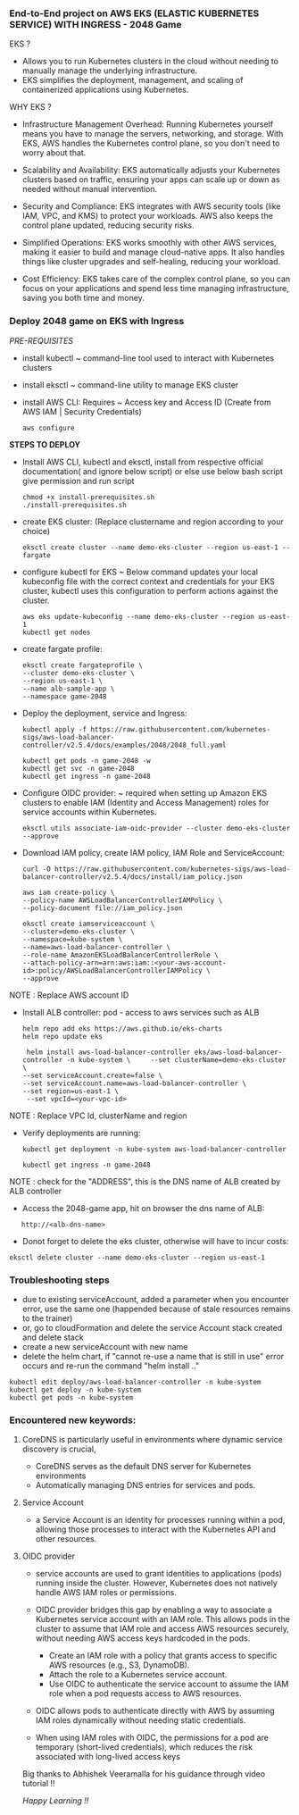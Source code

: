 ### End-to-End project on AWS EKS (ELASTIC KUBERNETES SERVICE) WITH INGRESS - 2048 Game

EKS ?

- Allows you to run Kubernetes clusters in the cloud without needing to manually manage the underlying infrastructure.
- EKS simplifies the deployment, management, and scaling of containerized applications using Kubernetes.


WHY EKS ?
- Infrastructure Management Overhead: Running Kubernetes yourself means you have to manage the servers, networking, and storage. With EKS, AWS handles the Kubernetes control plane, so you don't need to worry about that.

- Scalability and Availability: EKS automatically adjusts your Kubernetes clusters based on traffic, ensuring your apps can scale up or down as needed without manual intervention.

- Security and Compliance: EKS integrates with AWS security tools (like IAM, VPC, and KMS) to protect your workloads. AWS also keeps the control plane updated, reducing security risks.

- Simplified Operations: EKS works smoothly with other AWS services, making it easier to build and manage cloud-native apps. It also handles things like cluster upgrades and self-healing, reducing your workload.

- Cost Efficiency: EKS takes care of the complex control plane, so you can focus on your applications and spend less time managing infrastructure, saving you both time and money.


### Deploy 2048 game on EKS with Ingress

*PRE-REQUISITES*

- install kubectl ~ command-line tool used to interact with Kubernetes clusters

- install eksctl ~ command-line utility to manage EKS cluster

- install AWS CLI: Requires ~ Access key and Access ID (Create from AWS IAM | Security Credentials)
   
    ```
    aws configure
    ```


**STEPS TO DEPLOY**

- Install AWS CLI, kubectl and eksctl, install from respective official documentation( and ignore below script)  or else use below bash script give permission and run script
    
    ```
    chmod +x install-prerequisites.sh
    ./install-prerequisites.sh

    ```

- create EKS cluster: (Replace clustername and region according to your choice)

    ```
    eksctl create cluster --name demo-eks-cluster --region us-east-1 --fargate  

    ```

- configure kubectl for EKS ~ Below command updates your local kubeconfig file with the correct context and credentials for your EKS cluster, kubectl uses this configuration to perform actions against the cluster.
   
    ```
    aws eks update-kubeconfig --name demo-eks-cluster --region us-east-1
    kubectl get nodes
    ```

- create fargate profile:
   
    ```
    eksctl create fargateprofile \
    --cluster demo-eks-cluster \
    --region us-east-1 \
    --name alb-sample-app \
    --namespace game-2048
    ```

- Deploy the deployment, service and Ingress:
   
    ```
    kubectl apply -f https://raw.githubusercontent.com/kubernetes-sigs/aws-load-balancer-controller/v2.5.4/docs/examples/2048/2048_full.yaml
    ```

    ```
    kubectl get pods -n game-2048 -w
    kubectl get svc -n game-2048 
    kubectl get ingress -n game-2048
    ```

- Configure OIDC provider: ~ required when setting up Amazon EKS clusters to enable IAM (Identity and Access Management) roles for service accounts within Kubernetes.
    
    ```
    eksctl utils associate-iam-oidc-provider --cluster demo-eks-cluster --approve
    ```

- Download IAM policy, create IAM policy, IAM Role and ServiceAccount:
    
    ```
    curl -O https://raw.githubusercontent.com/kubernetes-sigs/aws-load-balancer-controller/v2.5.4/docs/install/iam_policy.json
    ```

    ```
    aws iam create-policy \
    --policy-name AWSLoadBalancerControllerIAMPolicy \
    --policy-document file://iam_policy.json
    ```

    ```
    eksctl create iamserviceaccount \
  --cluster=demo-eks-cluster \
  --namespace=kube-system \
  --name=aws-load-balancer-controller \
  --role-name AmazonEKSLoadBalancerControllerRole \
  --attach-policy-arn=arn:aws:iam::<your-aws-account-id>:policy/AWSLoadBalancerControllerIAMPolicy \
  --approve
    ```

NOTE : Replace AWS account ID 

- Install ALB controller:  pod - access to aws services such as ALB

    ```
    helm repo add eks https://aws.github.io/eks-charts
    helm repo update eks
    ```

    ```
     helm install aws-load-balancer-controller eks/aws-load-balancer-controller -n kube-system \     --set clusterName=demo-eks-cluster \
    --set serviceAccount.create=false \
    --set serviceAccount.name=aws-load-balancer-controller \
    --set region=us-east-1 \
     --set vpcId=<your-vpc-id>
    ```

NOTE : Replace VPC Id, clusterName and region 


- Verify deployments are running:
   
    ```
    kubectl get deployment -n kube-system aws-load-balancer-controller
    ```

    ```
    kubectl get ingress -n game-2048
    ```
NOTE : check for the "ADDRESS", this is the DNS name of ALB created by ALB controller

- Access the 2048-game app, hit on browser the dns name of ALB:
 
 ```
    http://<alb-dns-name>
 ```

- Donot forget to delete the eks cluster, otherwise will have to incur costs:
 
 ```
 eksctl delete cluster --name demo-eks-cluster --region us-east-1
 ```


### Troubleshooting steps 

- due to existing serviceAccount, added a parameter when you encounter error, use the same one (happended because of stale resources remains to the trainer)
- or, go to cloudFormation  and delete the service Account stack created and delete stack
- create a new serviceAccount with new name 
- delete the helm chart, if "cannot re-use a name that is still in use" error occurs and re-run the command "helm install .."

```
kubectl edit deploy/aws-load-balancer-controller -n kube-system
kubectl get deploy -n kube-system
kubectl get pods -n kube-system
```


### Encountered new keywords:

1. CoreDNS is particularly useful in environments where dynamic service discovery is crucial,
    - CoreDNS serves as the default DNS server for Kubernetes environments 
    - Automatically managing DNS entries for services and pods.


2. Service Account
    - a Service Account is an identity for processes running within a pod, allowing those processes to interact with the Kubernetes API and other resources.


3. OIDC provider
    - service accounts are used to grant identities to applications (pods) running inside the cluster. However, Kubernetes does not natively handle AWS IAM roles or permissions.
    - OIDC provider bridges this gap by enabling a way to associate a Kubernetes service account with an IAM role. This     allows pods in the cluster to assume that IAM role and access AWS resources securely, without needing AWS access keys hardcoded in the pods.
        - Create an IAM role with a policy that grants access to specific AWS resources (e.g., S3, DynamoDB).
        - Attach the role to a Kubernetes service account.
        - Use OIDC to authenticate the service account to assume the IAM role when a pod requests access to AWS resources.

    - OIDC allows pods to authenticate directly with AWS by assuming IAM roles dynamically without needing static credentials.
    - When using IAM roles with OIDC, the permissions for a pod are temporary (short-lived credentials), which reduces the risk associated with long-lived access keys


    
    Big thanks to Abhishek Veeramalla for his guidance through video tutorial !!
    
    
    *Happy Learning !!*